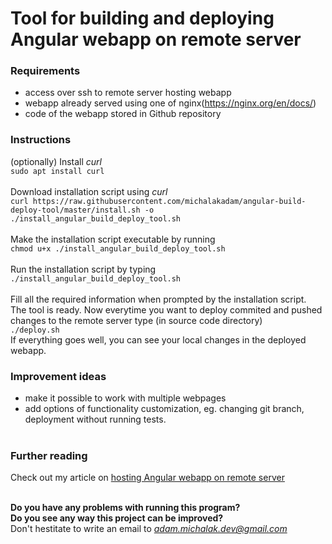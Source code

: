 # Tool for building and deploying Angular webapp on remote server

### Requirements
* access over ssh to remote server hosting webapp
* webapp already served using one of nginx(https://nginx.org/en/docs/)
* code of the webapp stored in Github repository

### Instructions

(optionally) Install *curl*
<br />
`sudo apt install curl`
<br /><br />
Download installation script using *curl*
<br />
`curl https://raw.githubusercontent.com/michalakadam/angular-build-deploy-tool/master/install.sh -o ./install_angular_build_deploy_tool.sh
`
<br /><br />
Make the installation script executable by running 
<br />
`chmod u+x ./install_angular_build_deploy_tool.sh`
<br /><br />
Run the installation script by typing 
<br />
`./install_angular_build_deploy_tool.sh`
<br /><br />
Fill all the required information when prompted by the installation script.
<br /> The tool is ready. Now everytime you want to deploy commited and pushed changes to the remote server type (in source code directory) 
<br />
`./deploy.sh`
<br />
If everything goes well, you can see your local changes in the deployed webapp. 
<br />

### Improvement ideas

* make it possible to work with multiple webpages
* add options of functionality customization, eg. changing git branch, deployment without running tests.
<br /><br />

### Further reading

Check out my article on [hosting Angular webapp on remote server](adam-michalak.site/how-to-host-angular-webapp-on-remote-server)
<br /><br />



**Do you have any problems with running this program?**
<br />
**Do you see any way this project can be improved?**
<br />
Don't hestitate to write an email to *adam.michalak.dev@gmail.com*
